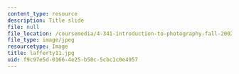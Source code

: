 ```yaml
---
content_type: resource
description: Title slide
file: null
file_location: /coursemedia/4-341-introduction-to-photography-fall-2002/f9c97e5d01664e25b50c5cbc1c0e4957_lafferty11.jpg
file_type: image/jpeg
resourcetype: Image
title: lafferty11.jpg
uid: f9c97e5d-0166-4e25-b50c-5cbc1c0e4957
---
```


